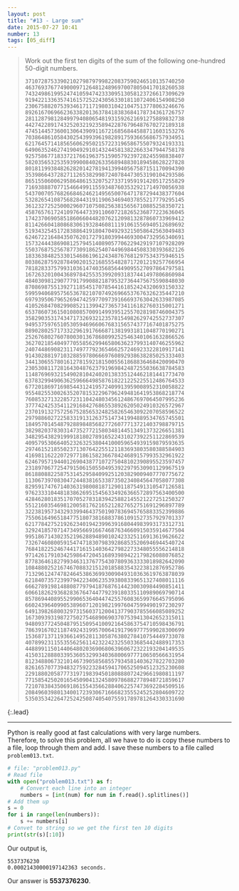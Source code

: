 ```yaml
---
layout: post
title: "#13 - Large sum"
date: 2015-07-27 10:41
number: 13
tags: [05_diff]
---
```

> Work out the first ten digits of the sum of the following one-hundred 50-digit numbers.
> ```
> 37107287533902102798797998220837590246510135740250
> 46376937677490009712648124896970078050417018260538
> 74324986199524741059474233309513058123726617309629
> 91942213363574161572522430563301811072406154908250
> 23067588207539346171171980310421047513778063246676
> 89261670696623633820136378418383684178734361726757
> 28112879812849979408065481931592621691275889832738
> 44274228917432520321923589422876796487670272189318
> 47451445736001306439091167216856844588711603153276
> 70386486105843025439939619828917593665686757934951
> 62176457141856560629502157223196586755079324193331
> 64906352462741904929101432445813822663347944758178
> 92575867718337217661963751590579239728245598838407
> 58203565325359399008402633568948830189458628227828
> 80181199384826282014278194139940567587151170094390
> 35398664372827112653829987240784473053190104293586
> 86515506006295864861532075273371959191420517255829
> 71693888707715466499115593487603532921714970056938
> 54370070576826684624621495650076471787294438377604
> 53282654108756828443191190634694037855217779295145
> 36123272525000296071075082563815656710885258350721
> 45876576172410976447339110607218265236877223636045
> 17423706905851860660448207621209813287860733969412
> 81142660418086830619328460811191061556940512689692
> 51934325451728388641918047049293215058642563049483
> 62467221648435076201727918039944693004732956340691
> 15732444386908125794514089057706229429197107928209
> 55037687525678773091862540744969844508330393682126
> 18336384825330154686196124348767681297534375946515
> 80386287592878490201521685554828717201219257766954
> 78182833757993103614740356856449095527097864797581
> 16726320100436897842553539920931837441497806860984
> 48403098129077791799088218795327364475675590848030
> 87086987551392711854517078544161852424320693150332
> 59959406895756536782107074926966537676326235447210
> 69793950679652694742597709739166693763042633987085
> 41052684708299085211399427365734116182760315001271
> 65378607361501080857009149939512557028198746004375
> 35829035317434717326932123578154982629742552737307
> 94953759765105305946966067683156574377167401875275
> 88902802571733229619176668713819931811048770190271
> 25267680276078003013678680992525463401061632866526
> 36270218540497705585629946580636237993140746255962
> 24074486908231174977792365466257246923322810917141
> 91430288197103288597806669760892938638285025333403
> 34413065578016127815921815005561868836468420090470
> 23053081172816430487623791969842487255036638784583
> 11487696932154902810424020138335124462181441773470
> 63783299490636259666498587618221225225512486764533
> 67720186971698544312419572409913959008952310058822
> 95548255300263520781532296796249481641953868218774
> 76085327132285723110424803456124867697064507995236
> 37774242535411291684276865538926205024910326572967
> 23701913275725675285653248258265463092207058596522
> 29798860272258331913126375147341994889534765745501
> 18495701454879288984856827726077713721403798879715
> 38298203783031473527721580348144513491373226651381
> 34829543829199918180278916522431027392251122869539
> 40957953066405232632538044100059654939159879593635
> 29746152185502371307642255121183693803580388584903
> 41698116222072977186158236678424689157993532961922
> 62467957194401269043877107275048102390895523597457
> 23189706772547915061505504953922979530901129967519
> 86188088225875314529584099251203829009407770775672
> 11306739708304724483816533873502340845647058077308
> 82959174767140363198008187129011875491310547126581
> 97623331044818386269515456334926366572897563400500
> 42846280183517070527831839425882145521227251250327
> 55121603546981200581762165212827652751691296897789
> 32238195734329339946437501907836945765883352399886
> 75506164965184775180738168837861091527357929701337
> 62177842752192623401942399639168044983993173312731
> 32924185707147349566916674687634660915035914677504
> 99518671430235219628894890102423325116913619626622
> 73267460800591547471830798392868535206946944540724
> 76841822524674417161514036427982273348055556214818
> 97142617910342598647204516893989422179826088076852
> 87783646182799346313767754307809363333018982642090
> 10848802521674670883215120185883543223812876952786
> 71329612474782464538636993009049310363619763878039
> 62184073572399794223406235393808339651327408011116
> 66627891981488087797941876876144230030984490851411
> 60661826293682836764744779239180335110989069790714
> 85786944089552990653640447425576083659976645795096
> 66024396409905389607120198219976047599490197230297
> 64913982680032973156037120041377903785566085089252
> 16730939319872750275468906903707539413042652315011
> 94809377245048795150954100921645863754710598436791
> 78639167021187492431995700641917969777599028300699
> 15368713711936614952811305876380278410754449733078
> 40789923115535562561142322423255033685442488917353
> 44889911501440648020369068063960672322193204149535
> 41503128880339536053299340368006977710650566631954
> 81234880673210146739058568557934581403627822703280
> 82616570773948327592232845941706525094512325230608
> 22918802058777319719839450180888072429661980811197
> 77158542502016545090413245809786882778948721859617
> 72107838435069186155435662884062257473692284509516
> 20849603980134001723930671666823555245252804609722
> 53503534226472524250874054075591789781264330331690
> ```
{:.lead}
* * *

Python is really good at fast calculations with very large numbers. Therefore, to solve this problem, all we have to do is copy these numbers to a file, loop through them and add. I save these numbers to a file called `problem013.txt`.
```python
# file: "problem013.py"
# Read file
with open("problem013.txt") as f:
    # Convert each line into an integer
    numbers = [int(num) for num in f.read().splitlines()]
# Add them up
s = 0
for i in range(len(numbers)):
    s += numbers[i]
# Convet to string so we get the first ten 10 digits
print(str(s)[:10])
```
Our output is,
```
5537376230
0.00021430000197142363 seconds.
```
Our answer is **5537376230**.